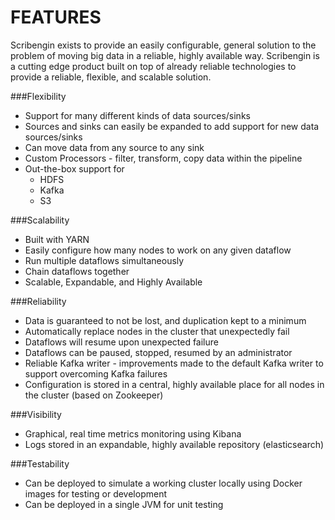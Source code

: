 FEATURES
========

Scribengin exists to provide an easily configurable, general solution to the problem of moving big data in a reliable, highly available way.  Scribengin is a cutting edge product built on top of already reliable technologies to provide a reliable, flexible, and scalable solution.

###Flexibility
- Support for many different kinds of data sources/sinks
- Sources and sinks can easily be expanded to add support for new data sources/sinks
- Can move data from any source to any sink
- Custom Processors - filter, transform, copy data within the pipeline
- Out-the-box support for
  - HDFS
  - Kafka
  - S3

###Scalability
- Built with YARN
- Easily configure how many nodes to work on any given dataflow
- Run multiple dataflows simultaneously
- Chain dataflows together
- Scalable, Expandable, and Highly Available

###Reliability 
- Data is guaranteed to not be lost, and duplication kept to a minimum
- Automatically replace nodes in the cluster that unexpectedly fail
- Dataflows will resume upon unexpected failure
- Dataflows can be paused, stopped, resumed by an administrator
- Reliable Kafka writer - improvements made to the default Kafka writer to support overcoming Kafka failures
- Configuration is stored in a central, highly available place for all nodes in the cluster (based on Zookeeper)

###Visibility
- Graphical, real time metrics monitoring using Kibana
- Logs stored in an expandable, highly available repository (elasticsearch)

###Testability
- Can be deployed to simulate a working cluster locally using Docker images for testing or development
- Can be deployed in a single JVM for unit testing



